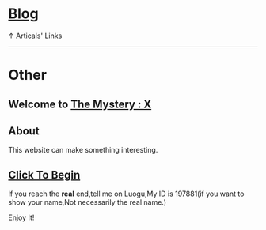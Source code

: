 # [Blog](themysteryx.github.io/blog)

↑ Articals' Links

------
# Other

## Welcome to [The Mystery : X](https://themysteryx.github.io/mystery)

## About

This website can make something interesting.

## [Click To Begin](https://themysteryx.github.io/mystery/)

If you reach the 
**real**
end,tell me on Luogu,My ID is 197881(if you want to show your name,Not necessarily the real name.)

Enjoy It!
